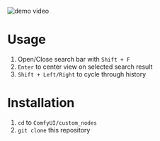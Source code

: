 
![demo video](./wiki/demo/demo.gif)

# Usage

1. Open/Close search bar with `Shift + F`
3. `Enter` to center view on selected search result
4. `Shift + Left/Right` to cycle through history

# Installation

1. `cd` to `ComfyUI/custom_nodes`
2. `git clone` this repository

